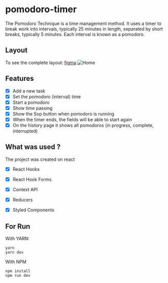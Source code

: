 # pomodoro-timer
The Pomodoro Technique is a time management method. It uses a timer to break work into intervals, typically 25 minutes in length, separated by short breaks, typically 5 minutes. Each interval is known as a pomodoro.

## Layout
To see the complete layout: [figma](https://www.figma.com/file/KZcb4nJsXyY1xjpyk73zY2/Pomodoro-Timer?type=design&node-id=0%3A1&mode=design&t=5ieCdHC1cn4cNLQO-1)
![Home](https://github.com/jakeliny/pomodoro-timer/assets/17316392/20fbc83f-a77f-4512-bd2d-7a59f8c9e662)

## Features
- [x] Add a new task
- [x] Set the pomodoro (interval) time 
- [x] Start a pomodoro
- [x] Show time passing
- [x] Show the Sop button when pomodoro is running
- [x] When the timer ends, the fields will be able to start again
- [x] On the history page it shows all pomodoros (in progress, complete, interrupted)

## What was used ?
The project was created on react
- [x] React Hooks
- [x] React Hook Forms
- [x] Context API
- [x] Reducers
- [x] Styled Components


## For Run
With YARN:
```
yarn
yarn dev
```
With NPM
```
npm install
npm run dev
```
